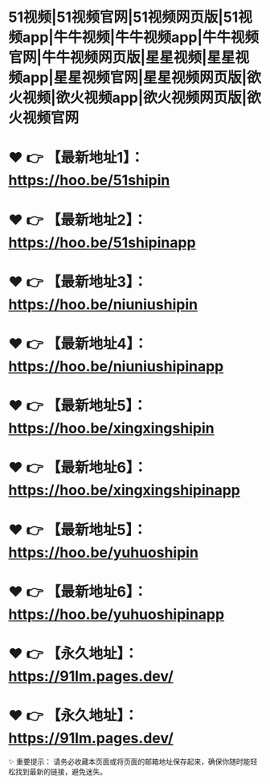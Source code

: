 # 51视频|51视频官网|51视频网页版|51视频app|牛牛视频|牛牛视频app|牛牛视频官网|牛牛视频网页版|星星视频|星星视频app|星星视频官网|星星视频网页版|欲火视频|欲火视频app|欲火视频网页版|欲火视频官网

# ❤️ 👉 【最新地址1】：https://hoo.be/51shipin

# ❤️ 👉 【最新地址2】：https://hoo.be/51shipinapp

# ❤️ 👉 【最新地址3】：https://hoo.be/niuniushipin

# ❤️ 👉 【最新地址4】：https://hoo.be/niuniushipinapp

# ❤️ 👉 【最新地址5】：https://hoo.be/xingxingshipin

# ❤️ 👉 【最新地址6】：https://hoo.be/xingxingshipinapp

# ❤️ 👉 【最新地址5】：https://hoo.be/yuhuoshipin

# ❤️ 👉 【最新地址6】：https://hoo.be/yuhuoshipinapp

# ❤️ 👉 【永久地址】：	https://91lm.pages.dev/

# ❤️ 👉 【永久地址】：	https://91lm.pages.dev/


✨ 重要提示： 请务必收藏本页面或将页面的邮箱地址保存起来，确保你随时能轻松找到最新的链接，避免迷失。
